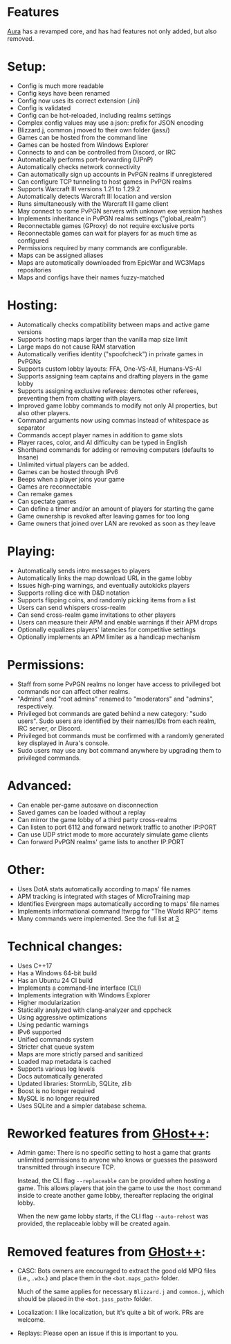 ﻿Features
============

[Aura][1] has a revamped core, and has had features not only added, but also removed.

# Setup:
- Config is much more readable
- Config keys have been renamed
- Config now uses its correct extension (.ini)
- Config is validated
- Config can be hot-reloaded, including realms settings
- Complex config values may use a json: prefix for JSON encoding
- Blizzard.j, common.j moved to their own folder (jass/)
- Games can be hosted from the command line
- Games can be hosted from Windows Explorer
- Connects to and can be controlled from Discord, or IRC
- Automatically performs port-forwarding (UPnP)
- Automatically checks network connectivity
- Can automatically sign up accounts in PvPGN realms if unregistered
- Can configure TCP tunneling to host games in PvPGN realms
- Supports Warcraft III versions 1.21 to 1.29.2
- Automatically detects Warcraft III location and version
- Runs simultaneously with the Warcraft III game client
- May connect to some PvPGN servers with unknown exe version hashes
- Implements inheritance in PvPGN realms settings ("global_realm")
- Reconnectable games (GProxy) do not require exclusive ports
- Reconnectable games can wait for players for as much time as configured
- Permissions required by many commands are configurable.
- Maps can be assigned aliases
- Maps are automatically downloaded from EpicWar and WC3Maps repositories
- Maps and configs have their names fuzzy-matched

# Hosting:
- Automatically checks compatibility between maps and active game versions
- Supports hosting maps larger than the vanilla map size limit
- Large maps do not cause RAM starvation
- Automatically verifies identity ("spoofcheck") in private games in PvPGNs
- Supports custom lobby layouts: FFA, One-VS-All, Humans-VS-AI
- Supports assigning team captains and drafting players in the game lobby
- Supports assigning exclusive referees: demotes other referees, preventing them
from chatting with players.
- Improved game lobby commands to modify not only AI properties, but also other players.
- Command arguments now using commas instead of whitespace as separator
- Commands accept player names in addition to game slots
- Player races, color, and AI difficulty can be typed in English
- Shorthand commands for adding or removing computers (defaults to Insane)
- Unlimited virtual players can be added.
- Games can be hosted through IPv6
- Beeps when a player joins your game
- Games are reconnectable
- Can remake games
- Can spectate games
- Can define a timer and/or an amount of players for starting the game
- Game ownership is revoked after leaving games for too long
- Game owners that joined over LAN are revoked as soon as they leave

# Playing:
- Automatically sends intro messages to players
- Automatically links the map download URL in the game lobby
- Issues high-ping warnings, and eventually autokicks players
- Supports rolling dice with D&D notation
- Supports flipping coins, and randomly picking items from a list
- Users can send whispers cross-realm
- Can send cross-realm game invitations to other players
- Users can measure their APM and enable warnings if their APM drops
- Optionally equalizes players' latencies for competitive settings
- Optionally implements an APM limiter as a handicap mechanism

# Permissions:
- Staff from some PvPGN realms no longer have access to 
privileged bot commands nor can affect other realms.
- "Admins" and "root admins" renamed to "moderators" and "admins", respectively.
- Privileged bot commands are gated behind a new category: "sudo users". Sudo users 
are identified by their names/IDs from each realm, IRC server, or Discord.
- Privileged bot commands must be confirmed with a randomly generated key displayed 
in Aura's console.
- Sudo users may use any bot command anywhere by upgrading them to privileged commands.

# Advanced:
- Can enable per-game autosave on disconnection
- Saved games can be loaded without a replay
- Can mirror the game lobby of a third party cross-realms
- Can listen to port 6112 and forward network traffic to another IP:PORT
- Can use UDP strict mode to more accurately simulate game clients
- Can forward PvPGN realms' game lists to another IP:PORT

# Other:
- Uses DotA stats automatically according to maps' file names
- APM tracking is integrated with stages of MicroTraining map
- Identifies Evergreen maps automatically according to maps' file names
- Implements informational command !twrpg for "The World RPG" items
- Many commands were implemented. See the full list at [3]

# Technical changes:
- Uses C++17
- Has a Windows 64-bit build
- Has an Ubuntu 24 CI build
- Implements a command-line interface (CLI)
- Implements integration with Windows Explorer
- Higher modularization
- Statically analyzed with clang-analyzer and cppcheck
- Using aggressive optimizations
- Using pedantic warnings
- IPv6 supported
- Unified commands system
- Stricter chat queue system
- Maps are more strictly parsed and sanitized
- Loaded map metadata is cached
- Supports various log levels
- Docs automatically generated
- Updated libraries: StormLib, SQLite, zlib
- Boost is no longer required
- MySQL is no longer required
- Uses SQLite and a simpler database schema.

# Reworked features from [GHost++][2]:
- Admin game:
  There is no specific setting to host a game that grants unlimited permissions to
  anyone who knows or guesses the password transmitted through insecure TCP.

  Instead, the CLI flag `--replaceable` can be provided when hosting a game. 
  This allows players that join the game to use the `!host` command inside to create 
  another game lobby, thereafter replacing the original lobby.

  When the new game lobby starts, if the CLI flag `--auto-rehost` was provided,
  the replaceable lobby will be created again.

# Removed features from [GHost++][2]:
- CASC:
  Bots owners are encouraged to extract the good old MPQ files (i.e., `.w3x`.) and place
  them in the `<bot.maps_path>` folder.

  Much of the same applies for necessary `Blizzard.j` and `common.j`, which should be placed 
  in the `<bot.jass_path>` folder.

- Localization:
  I like localization, but it's quite a bit of work. PRs are welcome.

- Replays:
  Please open an issue if this is important to you.

[1]: https://gitlab.com/ivojulca/aura-bot
[2]: https://github.com/uakfdotb/ghostpp
[3]: https://gitlab.com/ivojulca/aura-bot/COMMANDS.md
